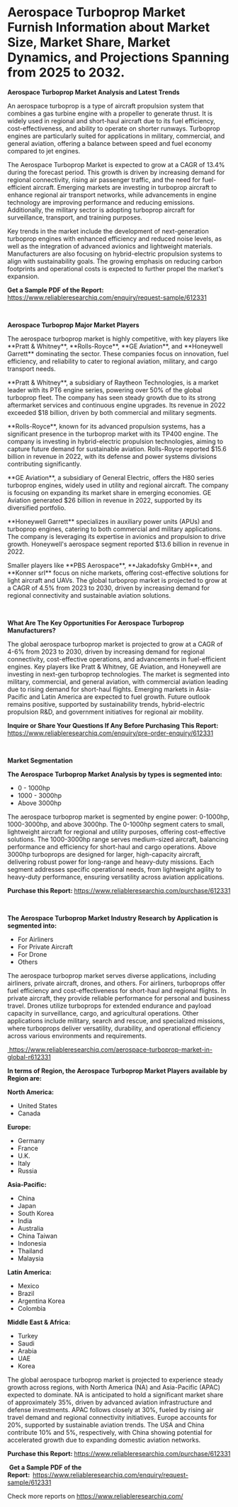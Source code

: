 <p><h1>Aerospace Turboprop Market Furnish Information about Market Size, Market Share, Market Dynamics, and Projections Spanning from 2025 to 2032.</h1></p><p><strong>Aerospace Turboprop Market Analysis and Latest Trends</strong></p>
<p><p>An aerospace turboprop is a type of aircraft propulsion system that combines a gas turbine engine with a propeller to generate thrust. It is widely used in regional and short-haul aircraft due to its fuel efficiency, cost-effectiveness, and ability to operate on shorter runways. Turboprop engines are particularly suited for applications in military, commercial, and general aviation, offering a balance between speed and fuel economy compared to jet engines.</p><p>The Aerospace Turboprop Market is expected to grow at a CAGR of 13.4% during the forecast period. This growth is driven by increasing demand for regional connectivity, rising air passenger traffic, and the need for fuel-efficient aircraft. Emerging markets are investing in turboprop aircraft to enhance regional air transport networks, while advancements in engine technology are improving performance and reducing emissions. Additionally, the military sector is adopting turboprop aircraft for surveillance, transport, and training purposes.</p><p>Key trends in the market include the development of next-generation turboprop engines with enhanced efficiency and reduced noise levels, as well as the integration of advanced avionics and lightweight materials. Manufacturers are also focusing on hybrid-electric propulsion systems to align with sustainability goals. The growing emphasis on reducing carbon footprints and operational costs is expected to further propel the market's expansion.</p></p>
<p><strong>Get a Sample PDF of the Report:&nbsp;</strong> <a href="https://www.reliableresearchiq.com/enquiry/request-sample/612331?utm_campaign=1581&utm_medium=2&utm_source=Github&utm_content=ia&utm_term=20012025&utm_id=aerospace-turboprop">https://www.reliableresearchiq.com/enquiry/request-sample/612331</a></p>
<p>&nbsp;</p>
<p><strong>Aerospace Turboprop Major Market Players</strong></p>
<p><p>The aerospace turboprop market is highly competitive, with key players like **Pratt & Whitney**, **Rolls-Royce**, **GE Aviation**, and **Honeywell Garrett** dominating the sector. These companies focus on innovation, fuel efficiency, and reliability to cater to regional aviation, military, and cargo transport needs.</p><p>**Pratt & Whitney**, a subsidiary of Raytheon Technologies, is a market leader with its PT6 engine series, powering over 50% of the global turboprop fleet. The company has seen steady growth due to its strong aftermarket services and continuous engine upgrades. Its revenue in 2022 exceeded $18 billion, driven by both commercial and military segments.</p><p>**Rolls-Royce**, known for its advanced propulsion systems, has a significant presence in the turboprop market with its TP400 engine. The company is investing in hybrid-electric propulsion technologies, aiming to capture future demand for sustainable aviation. Rolls-Royce reported $15.6 billion in revenue in 2022, with its defense and power systems divisions contributing significantly.</p><p>**GE Aviation**, a subsidiary of General Electric, offers the H80 series turboprop engines, widely used in utility and regional aircraft. The company is focusing on expanding its market share in emerging economies. GE Aviation generated $26 billion in revenue in 2022, supported by its diversified portfolio.</p><p>**Honeywell Garrett** specializes in auxiliary power units (APUs) and turboprop engines, catering to both commercial and military applications. The company is leveraging its expertise in avionics and propulsion to drive growth. Honeywell's aerospace segment reported $13.6 billion in revenue in 2022.</p><p>Smaller players like **PBS Aerospace**, **Jakadofsky GmbH**, and **Konner srl** focus on niche markets, offering cost-effective solutions for light aircraft and UAVs. The global turboprop market is projected to grow at a CAGR of 4.5% from 2023 to 2030, driven by increasing demand for regional connectivity and sustainable aviation solutions.</p></p>
<p>&nbsp;</p>
<p><strong>What Are The Key Opportunities For Aerospace Turboprop Manufacturers?</strong></p>
<p><p>The global aerospace turboprop market is projected to grow at a CAGR of 4-6% from 2023 to 2030, driven by increasing demand for regional connectivity, cost-effective operations, and advancements in fuel-efficient engines. Key players like Pratt & Whitney, GE Aviation, and Honeywell are investing in next-gen turboprop technologies. The market is segmented into military, commercial, and general aviation, with commercial aviation leading due to rising demand for short-haul flights. Emerging markets in Asia-Pacific and Latin America are expected to fuel growth. Future outlook remains positive, supported by sustainability trends, hybrid-electric propulsion R&D, and government initiatives for regional air mobility.</p></p>
<p><strong>Inquire or Share Your Questions If Any Before Purchasing This Report:</strong> <a href="https://www.reliableresearchiq.com/enquiry/pre-order-enquiry/612331?utm_campaign=1581&utm_medium=2&utm_source=Github&utm_content=ia&utm_term=20012025&utm_id=aerospace-turboprop">https://www.reliableresearchiq.com/enquiry/pre-order-enquiry/612331</a></p>
<p>&nbsp;</p>
<p><strong>Market Segmentation</strong></p>
<p><strong>The Aerospace Turboprop Market Analysis by types is segmented into:</strong></p>
<p><ul><li>0 - 1000hp</li><li>1000 - 3000hp</li><li>Above 3000hp</li></ul></p>
<p><p>The aerospace turboprop market is segmented by engine power: 0-1000hp, 1000-3000hp, and above 3000hp. The 0-1000hp segment caters to small, lightweight aircraft for regional and utility purposes, offering cost-effective solutions. The 1000-3000hp range serves medium-sized aircraft, balancing performance and efficiency for short-haul and cargo operations. Above 3000hp turboprops are designed for larger, high-capacity aircraft, delivering robust power for long-range and heavy-duty missions. Each segment addresses specific operational needs, from lightweight agility to heavy-duty performance, ensuring versatility across aviation applications.</p></p>
<p><strong>Purchase this Report:&nbsp;</strong><a href="https://www.reliableresearchiq.com/purchase/612331?utm_campaign=1581&utm_medium=2&utm_source=Github&utm_content=ia&utm_term=20012025&utm_id=aerospace-turboprop">https://www.reliableresearchiq.com/purchase/612331</a></p>
<p>&nbsp;</p>
<p><strong>The Aerospace Turboprop Market Industry Research by Application is segmented into:</strong></p>
<p><ul><li>For Airliners</li><li>For Private Aircraft</li><li>For Drone</li><li>Others</li></ul></p>
<p><p>The aerospace turboprop market serves diverse applications, including airliners, private aircraft, drones, and others. For airliners, turboprops offer fuel efficiency and cost-effectiveness for short-haul and regional flights. In private aircraft, they provide reliable performance for personal and business travel. Drones utilize turboprops for extended endurance and payload capacity in surveillance, cargo, and agricultural operations. Other applications include military, search and rescue, and specialized missions, where turboprops deliver versatility, durability, and operational efficiency across various environments and requirements.</p></p>
<p><a href="https://www.reliableresearchiq.com/aerospace-turboprop-market-in-global-r612331?utm_campaign=1581&utm_medium=2&utm_source=Github&utm_content=ia&utm_term=20012025&utm_id=aerospace-turboprop">&nbsp;https://www.reliableresearchiq.com/aerospace-turboprop-market-in-global-r612331</a></p>
<p><strong>In terms of Region, the Aerospace Turboprop Market Players available by Region are:</strong></p>
<p>
    <p> <strong> North America: </strong>
        <ul>
            <li>United States</li>
            <li>Canada</li>
        </ul>
        </p> 
    <p> <strong> Europe: </strong>
        <ul>
            <li>Germany</li>
            <li>France</li>
            <li>U.K.</li>
            <li>Italy</li>
            <li>Russia</li>
        </ul>
        </p> 
    <p> <strong> Asia-Pacific: </strong>
        <ul>
            <li>China</li>
            <li>Japan</li>
            <li>South Korea</li>
            <li>India</li>
            <li>Australia</li>
            <li>China Taiwan</li>
            <li>Indonesia</li>
            <li>Thailand</li>
            <li>Malaysia</li>
        </ul>
        </p> 
    <p> <strong> Latin America: </strong>
        <ul>
            <li>Mexico</li>
            <li>Brazil</li>
            <li>Argentina Korea</li>
            <li>Colombia</li>
        </ul>
        </p> 
    <p> <strong> Middle East & Africa: </strong>
        <ul>
            <li>Turkey</li>
            <li>Saudi</li>
            <li>Arabia</li>
            <li>UAE</li>
            <li>Korea</li>
        </ul>
    </p>
    </p>
<p><p>The global aerospace turboprop market is projected to experience steady growth across regions, with North America (NA) and Asia-Pacific (APAC) expected to dominate. NA is anticipated to hold a significant market share of approximately 35%, driven by advanced aviation infrastructure and defense investments. APAC follows closely at 30%, fueled by rising air travel demand and regional connectivity initiatives. Europe accounts for 20%, supported by sustainable aviation trends. The USA and China contribute 10% and 5%, respectively, with China showing potential for accelerated growth due to expanding domestic aviation networks.</p></p>
<p><strong>Purchase this Report: </strong><a href="https://www.reliableresearchiq.com/purchase/612331?utm_campaign=1581&utm_medium=2&utm_source=Github&utm_content=ia&utm_term=20012025&utm_id=aerospace-turboprop">https://www.reliableresearchiq.com/purchase/612331</a></p>
<p>&nbsp;<strong>Get a Sample PDF of the Report:&nbsp;&nbsp;</strong><a href="https://www.reliableresearchiq.com/enquiry/request-sample/612331?utm_campaign=1581&utm_medium=2&utm_source=Github&utm_content=ia&utm_term=20012025&utm_id=aerospace-turboprop">https://www.reliableresearchiq.com/enquiry/request-sample/612331</a></p>
<p><strong></strong></p>
<p>Check more reports on <a href="https://www.reliableresearchiq.com/?utm_campaign=1581&utm_medium=2&utm_source=Github&utm_content=ia&utm_term=20012025&utm_id=aerospace-turboprop">https://www.reliableresearchiq.com/</a></p>